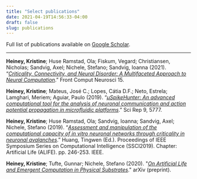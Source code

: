 ```yaml
---
title: "Select publications"
date: 2021-04-19T14:56:33-04:00
draft: false
slug: publications
---
```



Full list of publications available on [Google Scholar](https://scholar.google.com/citations?user=NHrhr68AAAAJ).

---

**Heiney, Kristine**; Huse Ramstad, Ola; Fiskum, Vegard; Christiansen, Nicholas; Sandvig, Axel; Nichele, Stefano; Sandvig, Ioanna (2021). “[_Criticality, Connectivity, and Neural Disorder: A Multifaceted Approach to Neural Computation_](https://www.frontiersin.org/articles/10.3389/fncom.2021.611183/full).” Front Comput Neurosci 15.


**Heiney, Kristine**; Mateus, José C.; Lopes, Cátia D.F.; Neto, Estrela; Lamghari, Meriem; Aguiar, Paulo (2019). “[_µSpikeHunter: An advanced computational tool for the analysis of neuronal communication and action potential propagation in microfluidic platforms_](https://www.nature.com/articles/s41598-019-42148-3).” Sci Rep 9, 5777.


**Heiney, Kristine**; Huse Ramstad, Ola; Sandvig, Ioanna; Sandvig, Axel; Nichele, Stefano (2019). “[_Assessment and manipulation of the computational capacity of in vitro neuronal networks through criticality in neuronal avalanches_](https://ieeexplore.ieee.org/abstract/document/9002693/).” Huang, Tingwen (Ed.). Proceedings of IEEE Symposium Series on Computational Intelligence (SSCI2019). Chapter: Artificial Life (ALIFE). pp. 246-253. IEEE.


**Heiney, Kristine**; Tufte, Gunnar; Nichele, Stefano (2020). "[_On Artificial Life and Emergent Computation in Physical Substrates_](https://arxiv.org/abs/2009.04518)." arXiv (preprint).